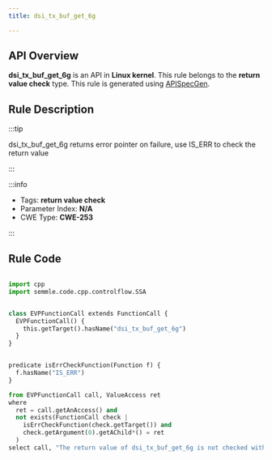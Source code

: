 ```yaml
---
title: dsi_tx_buf_get_6g

---
```



## API Overview
**dsi_tx_buf_get_6g** is an API in **Linux kernel**. This rule belongs to the **return value check** type. This rule is generated using [APISpecGen](../../tools/APISpecGen).
## Rule Description

:::tip

dsi_tx_buf_get_6g returns error pointer on failure, use IS_ERR to check the return value

:::

:::info

- Tags: **return value check**
- Parameter Index: **N/A**
- CWE Type: **CWE-253**

:::

## Rule Code
```python

import cpp
import semmle.code.cpp.controlflow.SSA


class EVPFunctionCall extends FunctionCall {
  EVPFunctionCall() {
    this.getTarget().hasName("dsi_tx_buf_get_6g")
  }
}


predicate isErrCheckFunction(Function f) {
  f.hasName("IS_ERR") 
}

from EVPFunctionCall call, ValueAccess ret
where
  ret = call.getAnAccess() and
  not exists(FunctionCall check |
    isErrCheckFunction(check.getTarget()) and
    check.getArgument(0).getAChild*() = ret
  )
select call, "The return value of dsi_tx_buf_get_6g is not checked with IS_ERR."
    
```